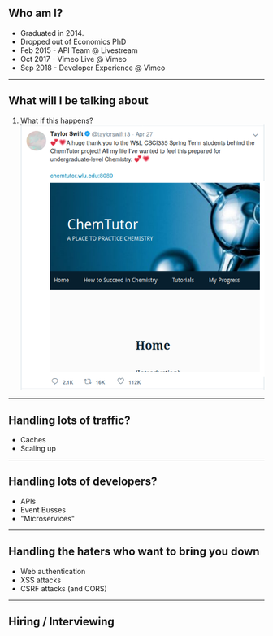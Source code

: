 ## Who am I?

- Graduated in 2014.
- Dropped out of Economics PhD
- Feb 2015 - API Team @ Livestream
- Oct 2017 - Vimeo Live @ Vimeo
- Sep 2018 - Developer Experience @ Vimeo

---

## What will I be talking about

1. What if this happens?
![](taytay.png)

---

## Handling lots of traffic?
  - Caches
  - Scaling up

---

## Handling lots of developers?
  - APIs
  - Event Busses
  - "Microservices"

---

## Handling the haters who want to bring you down

  - Web authentication
  - XSS attacks
  - CSRF attacks (and CORS)

---

## Hiring / Interviewing

